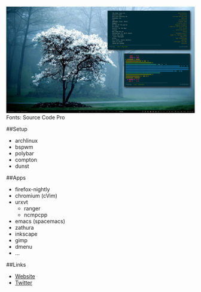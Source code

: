 ![Desktop](/screenshot.png)
Fonts: Source Code Pro

##Setup

- archlinux
- bspwm
- polybar
- compton
- dunst

##Apps

- firefox-nightly
- chromium (cVim)
- urxvt
  - ranger
  - ncmpcpp
- emacs (spacemacs)
- zathura
- inkscape
- gimp
- dmenu
- ...

##Links

- [Website](https://jonathanconde.com)
- [Twitter](https://twitter.com/JC0nde)
